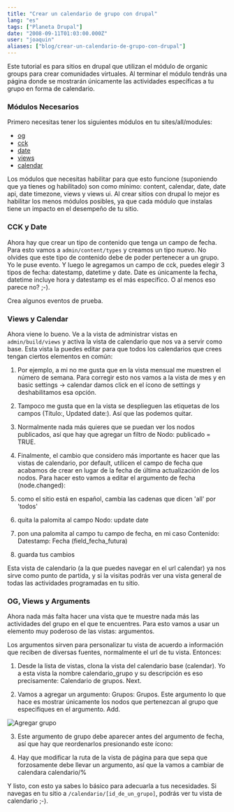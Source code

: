 ```yaml
---
title: "Crear un calendario de grupo con drupal"
lang: "es"
tags: ["Planeta Drupal"]
date: "2008-09-11T01:03:00.000Z"
user: "joaquin"
aliases: ["blog/crear-un-calendario-de-grupo-con-drupal"]
---
```


Este tutorial es para sitios en drupal que utilizan el módulo de organic groups para crear comunidades virtuales. Al terminar el módulo tendrás una página donde se mostrarán únicamente las actividades específicas a tu grupo en forma de calendario.

### Módulos Necesarios

Primero necesitas tener los siguientes módulos en tu sites/all/modules:

- [og](http://drupal.org/project/og)
- [cck](http://drupal.org/project/cck)
- [date](http://drupal.org/project/date)
- [views](http://drupal.org/project/views)
- [calendar](http://drupal.org/project/calendar)

Los módulos que necesitas habilitar para que esto funcione (suponiendo que ya tienes og habilitado) son como mínimo: content, calendar, date, date api, date timezone, views y views ui. Al crear sitios con drupal lo mejor es habilitar los menos módulos posibles, ya que cada módulo que instalas tiene un impacto en el desempeño de tu sitio.

### CCK y Date

Ahora hay que crear un tipo de contenido que tenga un campo de fecha. Para esto vamos a `admin/content/types` y creamos un tipo nuevo. No olvides que este tipo de contenido debe de poder pertenecer a un grupo. Yo le puse evento. Y luego le agregamos un campo de cck, puedes elegir 3 tipos de fecha: datestamp, datetime y date. Date es únicamente la fecha, datetime incluye hora y datestamp es el más específico. O al menos eso parece no? ;-).

Crea algunos eventos de prueba.

### Views y Calendar

Ahora viene lo bueno. Ve a la vista de administrar vistas en `admin/build/views` y activa la vista de calendario que nos va a servir como base. Esta vista la puedes editar para que todos los calendarios que crees tengan ciertos elementos en común:

1. Por ejemplo, a mi no me gusta que en la vista mensual me muestren el número de semana. Para corregir esto nos vamos a la vista de mes y en basic settings -> calendar damos click en el ícono de settings  y deshabilitamos esa opción.

2. Tampoco me gusta que en la vista se desplieguen las etiquetas de los campos (Título:, Updated date:). Así que las podemos quitar.

3. Normalmente nada más quieres que se puedan ver los nodos publicados, así que hay que agregar un filtro de Nodo: publicado = TRUE.

4. Finalmente, el cambio que considero más importante es hacer que las vistas de calendario, por default, utilicen el campo de fecha que acabamos de crear en lugar de la fecha de última actualización de los nodos. Para hacer esto vamos a editar el argumento de fecha (node.changed):

  1. como el sitio está en español, cambia las cadenas que dicen 'all' por 'todos'
  2. quita la palomita al campo Nodo: update date
  3. pon una palomita al campo tu campo de fecha, en mi caso Contenido: Datestamp: Fecha (field_fecha_futura)
  4. guarda tus cambios

Esta vista de calendario (a la que puedes navegar en el url calendar) ya nos sirve como punto de partida, y si la visitas podrás ver una vista general de todas las actividades programadas en tu sitio.

### OG, Views y Arguments

Ahora nada más falta hacer una vista que te muestre nada más las actividades del grupo en el que te encuentres. Para esto vamos a usar un elemento muy poderoso de las vistas: argumentos.

Los argumentos sirven para personalizar tu vista de acuerdo a información que reciben de diversas fuentes, normalmente el url de tu vista. Entonces:

1. Desde la lista de vistas, clona la vista del calendario base (calendar). Yo a esta vista la nombre calendario_grupo y su descripción es eso precisamente: Calendario de grupos. Next.

2. Vamos a agregar un argumento: Grupos: Grupos. Este argumento lo que hace es mostrar únicamente los nodos que pertenezcan al grupo que especifiques en el argumento. Add. 

  ![Agregar grupo](http://joaquin.axai.mx/sites/joaquin.axai.mx/files/argumento_grupo.png)

3. Este argumento de grupo debe aparecer antes del argumento de fecha, así que hay que reordenarlos presionando este ícono: 

4. Hay que modificar la ruta de la vista de página para que sepa que forzosamente debe llevar un argumento, así que la vamos a cambiar de calendara calendario/%

Y listo, con esto ya sabes lo básico para adecuarla a tus necesidades. Si navegas en tu sitio a `/calendario/[id_de_un_grupo]`, podrás ver tu vista de calendario ;-).